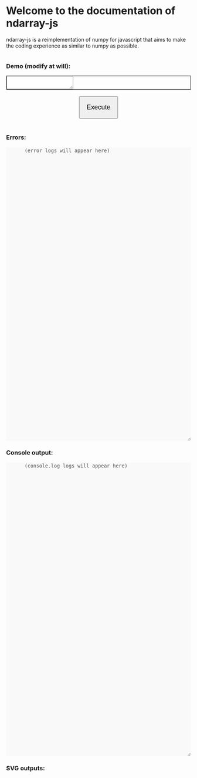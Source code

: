 
# Welcome to the documentation of ndarray-js

ndarray-js is a reimplementation of numpy for javascript that aims to make the coding experience as similar to numpy as possible.
  <script src="https://d3js.org/d3.v7.min.js"></script>
  <script src="https://cdn.jsdelivr.net/npm/@observablehq/plot@0.6/dist/plot.umd.min.js"></script>
  <script src="https://cdn.jsdelivr.net/npm/ndarray-js@1.0.0/dist/index.js"></script>
  <script src="https://code.jquery.com/jquery-3.6.0.min.js"></script>
  <link rel="stylesheet" href="https://cdnjs.cloudflare.com/ajax/libs/codemirror/5.62.0/codemirror.min.css">
  <script src="https://cdnjs.cloudflare.com/ajax/libs/codemirror/5.62.0/codemirror.min.js"></script>
  <script src="https://cdnjs.cloudflare.com/ajax/libs/codemirror/5.62.0/mode/javascript/javascript.min.js"></script>
  <script>
    var __console_log = console.log;
    var __log_elem = null;
    console.log = function(...args){
      __console_log(...args);
      if (__log_elem !== null) {
        ;$(__log_elem).append(args.join(' ') + '\n');
      }
    }
  </script>
  <style>
    .hbox {
      display: flex;
      flex-direction: row;
      justify-content: space-between;
    }
    .vbox {
      display: flex;
      flex-direction: column;
      justify-content: space-between;
    }
    svg-outputs{
      display: flex;
      flex-direction: row;
      flex-wrap: wrap;
      font-family: 'Courier New', Courier, monospace;
    }
    .justify-start {
      justify-content: flex-start;
    }
  </style>
<div class="vbox" style="width:100%">
<!-- 
  <h3>Header:</h3>
  <div style="border: solid 1px black; height: fit-content;">
    <textarea id="codeHeader" disabled="true" style="width: 90vw; height:6.5em"></textarea>
    <script>
      (()=>{
        let scripts = [
          "https://d3js.org/d3.v7.min.js",
          "https://cdn.jsdelivr.net/npm/@observablehq/plot@0.6/dist/plot.umd.min.js",
          "https://cdn.jsdelivr.net/npm/ndarray-js@1.0.0/dist/index.js",
        ].map(s=>'<' + 'script src="' + s + '"' + '>'+'<'+'/'+'script'+'>').join('\n');
        ;$('#codeHeader').text(scripts);
      })();
    </script>
  </div> -->
  <h3>Demo (modify at will):</h3>
  <div style="border: solid 1px black; height: fit-content;">
<textarea id="codeInput" style="height: fit-content !important;">
    </textarea>
    <script>
      (()=>{
        ;$('#codeInput').text(`
// Part 1: data creation
// (ENTER)
var XY = np.random.randn([5000, 2])
var norm = np.norm(XY, { axis: -1, keepdims: true });
console.log(np.allclose(norm, XY.pow(2).sum(-1).index('...', 'None').pow(0.5)));
var XY_unit = XY.op('/', norm);
var angle = 45; // <-- rotate me
var group = np.atan2(XY.index(':', 1), XY.index(':', 0)).multiply(180/np.pi).add(90-angle).abs().greater(90);
// (ENTER)
console.log(\`\\nFirst five points:\\n\${XY.index(\`0:5\`)}\`);
console.log(\`\\nNorm of the first five points (before and after):\`);
console.log(np.stack([norm.index(':', 0), XY_unit.norm(-1)], -1).index(\`0:5\`));
// (ENTER)
// Part 2: plots
var svg = Plot.plot({
  grid: true,
  color: {scheme: "Observable10"},
  aspectRatio: 1, // undefined,
  marks: [
    Plot.dot(XY.tolist().map(([x,y],i)=>({x, y, group:group.index(i)})), {x: "x", y: "y", r:1, stroke:"group"}),
    Plot.dot(XY_unit.tolist().map(([x,y])=>({x, y})), {x: "x", y: "y", r:1, fill:"#b36969"}),
  ]
});
document.querySelector('#svg-outputs').append(svg);
// (ENTER)
var svg = Plot.plot({
  grid: true,
  color: {scheme: "Observable10"},
  marks: [
    Plot.rectY(XY.tolist().map(([x,y], i)=>({x, y, group:group.index(i)})), Plot.binX({y2: "count"}, {x: "x", fill:"group", mixBlendMode: "screen"})),
  ]
});
document.querySelector('#svg-outputs').append(svg);
// (ENTER)
var x = np.linspace(-5, 5, 500)
// alt: var y = np.exp(x.pow(2).negative().divide(2)).multiply(x.shape[0]/np.sqrt(2*np.pi));
var y = np\`np.exp(-\${x}**2 / 2) * \${x.shape[0]/np.sqrt(2*np.pi)}\`;
// (ENTER)
var svg = Plot.plot({
  grid: true,
  color: {scheme: "Observable10"},
  marks: [
    Plot.rectY(XY.tolist().map(([x,y], i)=>({x, y, group:group.index(i)})), Plot.binX({y: "count"}, {x: "x", fill:"group", mixBlendMode: "screen"})),
    Plot.dot(np.stack([x, y], axis=-1).tolist().map(([x,y], i)=>({x, y})), {x: "x", y: "y", r:1}),
  ]
});
document.querySelector('#svg-outputs').append(svg);`.replace(new RegExp('// \\(ENTER\\)', 'g'), ''));
})()
      </script>
  </div>
  <div class="hbox" style="width:100%">
    <div></div>
    <button id="execute-button" style="padding:1em; margin:1em; font-size: large;">Execute</button>
    <div></div>
  </div>
</div>
</div>
<div class="vbox justify-start">
  <div class="vbox">
    <h3>Errors:</h3>
    <textarea disabled="true" id="stderr" cols="50" style="border:none; min-height: 20vh;">
      (error logs will appear here)
    </textarea>
  </div>
  <div class="vbox">
    <h3>Console output:</h3>
    <textarea disabled="true" id="stdout" cols="50" style="border:none; min-height: 20vh;">
      (console.log logs will appear here)
    </textarea>
    <h3>SVG outputs:</h3>
    <div id="svg-outputs">
    </div>
  </div>
</div>
<script>
    ;$('#stderr').parent().hide();
    ;$('#stdout').parent().hide();
    var codeInput = document.getElementById("codeInput");
    var codeEditor = CodeMirror.fromTextArea(codeInput, {
      mode: "javascript",
      lineNumbers: true,
      theme: "default",
      autoCloseBrackets: true,
      matchBrackets: true,
      height: '60vh', 
    });
    ;
    (()=>{
      let first=true;
      ;$('#execute-button').on('click', ()=>{
        var code = codeEditor.getValue();
        ;$('#stdout').parent().show();
        ;$('#svg-outputs').html('');
        ;$('#stdout').html('');
        ;$('#stderr').html('');
        ;$('#stderr').parent().hide();
        ;$('#stderr').parent().hide();
        __log_elem = $('#stdout');
        try{
          eval(code);
        } catch(e){
          ;$('#stderr').parent().show();
          ;$('#stderr').append(e.stack)
          ;$('#stderr').append('Press F12 for more details')
          throw e;
        }
        if(first){
        window.scrollBy({
          top: 500,
          behavior: 'smooth' // Smooth scrolling animation
        });
        }
        first=false;
      });
    })();
  </script>